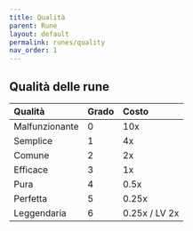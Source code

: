 ```yaml
---
title: Qualità
parent: Rune
layout: default
permalink: runes/quality
nav_order: 1
---
```


## Qualità delle rune

| Qualità       | Grado         | Costo         |
|:--------------|:--------------|:--------------|
| Malfunzionante | 0 | 10x |
| Semplice | 1 | 4x |
| Comune | 2 | 2x |
| Efficace | 3 | 1x |
| Pura | 4 | 0.5x |
| Perfetta | 5 | 0.25x |
| Leggendaria | 6 | 0.25x / LV 2x |

